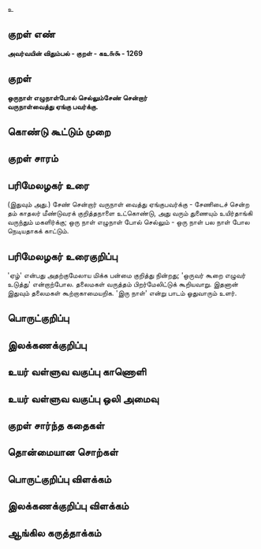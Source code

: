 உ

## குறள் எண் 

**அவர்வயின் விதும்பல் - குறள் - கஉ௬௯ - 1269**

## குறள் 

**ஒருநாள் எழுநாள்போல் செல்லும்சேண் சென்றார்  
வருநாள்வைத்து ஏங்கு பவர்க்கு.**

## கொண்டு கூட்டும் முறை


## குறள் சாரம் 


## பரிமேலழகர் உரை

(இதுவும் அது.) சேண் சென்றார் வருநாள் வைத்து ஏங்குபவர்க்கு - சேணிடைச் சென்ற தம் காதலர் மீண்டுவரக் குறித்தநாளை உட்கொண்டு, அது வரும் துணையும் உயிர்தாங்கி வருந்தும் மகளிர்க்கு; ஒரு நாள் எழுநாள் போல் செல்லும் - ஒரு நாள் பல நாள் போல நெடியதாகக் காட்டும்.

## பரிமேலழகர் உரைகுறிப்பு   

'ஏழ்' என்பது அதற்குமேலாய மிக்க பன்மை குறித்து நின்றது; 'ஒருவர் கூறை எழுவர் உடுத்து' என்றாற்போல. தலைமகள் வருத்தம் பிறர்மேலிட்டுக் கூறியவாறு. இதனான் இதுவும் தலைமகள் கூற்றாகாமையறிக. 'இரு நாள்' என்று பாடம் ஓதுவாரும் உளர்.

## பொருட்குறிப்பு 


## இலக்கணக்குறிப்பு  


## உயர் வள்ளுவ வகுப்பு காணொளி


## உயர் வள்ளுவ வகுப்பு ஒலி அமைவு 

 
## குறள் சார்ந்த கதைகள் 


## தொன்மையான சொற்கள்


## பொருட்குறிப்பு விளக்கம்


## இலக்கணக்குறிப்பு விளக்கம்


## ஆங்கில கருத்தாக்கம் 


